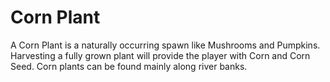 # Corn Plant

A Corn Plant is a naturally occurring spawn like Mushrooms and Pumpkins. Harvesting a fully grown plant will provide the player with Corn and Corn Seed. Corn plants can be found mainly along river banks.
